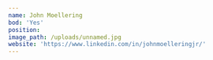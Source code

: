 ```yaml
---
name: John Moellering
bod: 'Yes'
position:
image_path: /uploads/unnamed.jpg
website: 'https://www.linkedin.com/in/johnmoelleringjr/'
---
```



